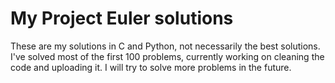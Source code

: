 # My Project Euler solutions
These are my solutions in C and Python, not necessarily the best solutions. I've solved most of the first 100 problems, currently working on cleaning the code and uploading it. I will try to solve more problems in the future.

